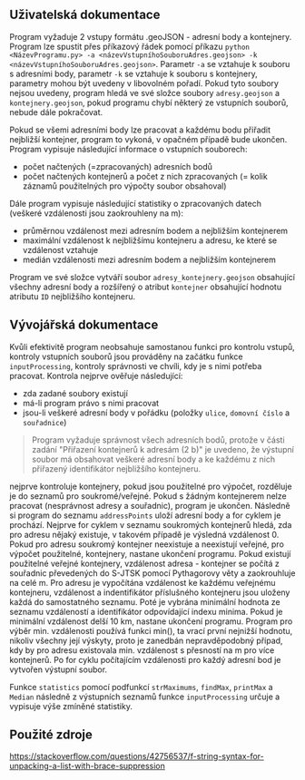 ## **Uživatelská dokumentace**

Program vyžaduje 2 vstupy formátu .geoJSON - adresní body a kontejnery. Program lze spustit přes příkazový řádek pomocí příkazu `python <NázevProgramu.py> -a <názevVstupníhoSouboruAdres.geojson> -k <názevVstupníhoSouboruAdres.geojson>`. Parametr `-a` se vztahuje k souboru s adresními body, parametr `-k` se vztahuje k souboru s kontejnery, parametry mohou být uvedeny v libovolném pořadí. Pokud tyto soubory nejsou uvedeny, program hledá ve své složce soubory `adresy.geojson` a `kontejnery.geojson`, pokud programu chybí některý ze vstupních souborů, nebude dále pokračovat.

Pokud se všemi adresními body lze pracovat a každému bodu přiřadit nejbližší kontejner, program to vykoná, v opačném případě bude ukončen. Program vypisuje následující informace o vstupních souborech:
- počet načtených (=zpracovaných) adresních bodů
- počet načtených kontejnerů a počet z nich zpracovaných (= kolik záznamů použitelných pro výpočty soubor obsahoval)

Dále program vypisuje následující statistiky o zpracovaných datech (veškeré vzdálenosti jsou zaokrouhleny na m):
- průměrnou vzdálenost mezi adresním bodem a nejbližším kontejnerem
- maximální vzdálenost k nejbližšímu kontejneru a adresu, ke které se vzdálenost vztahuje
- medián vzdálenosti mezi adresním bodem a nejbližším kontejnerem

Program ve své složce vytváří soubor `adresy_kontejnery.geojson` obsahující všechny adresní body a rozšířený o atribut `kontejner` obsahující hodnotu atributu `ID` nejbližšího kontejneru.

## **Vývojářská dokumentace**

Kvůli efektivitě program neobsahuje samostanou funkci pro kontrolu vstupů, kontroly vstupních souborů jsou prováděny na začátku funkce `inputProcessing`, kontroly správnosti ve chvíli, kdy je s nimi potřeba pracovat. Kontrola nejprve ověřuje následující:
- zda zadané soubory existují
- má-li program právo s nimi pracovat
- jsou-li veškeré adresní body v pořádku (položky `ulice`, `domovní číslo` a `souřadnice`)
> Program vyžaduje správnost všech adresních bodů, protože v části zadání "Přiřazení kontejnerů k adresám (2 b)" je uvedeno, že výstupní soubor má obsahovat veškeré adresní body a ke každému z nich přiřazený identifikátor  nejbližšího kontejneru.

nejprve kontroluje kontejnery, pokud jsou použitelné pro výpočet, rozděluje je do seznamů pro soukromé/veřejné. Pokud s žádným kontejnerem nelze pracovat (nesprávnost adresy a souřadnic), program je ukončen. Následně si program do seznamu `addressPoints` uloží adresní body a for cyklem je prochází. Nejprve for cyklem v seznamu soukromých kontejnerů hledá, zda pro adresu nějaký existuje, v takovém případě je výsledná vzdálenost 0. Pokud pro adresu soukromý kontejner neexistuje a neexistují veřejné, pro výpočet použitelné, kontejnery, nastane ukončení programu. Pokud existují použitelné veřejné kontejnery, vzdálenost adresa - kontejner se počítá z souřadnic převedených do S-JTSK pomocí Pythagorovy věty a zaokrouhluje na celé m. Pro adresu je vypočítána vzdálenost ke každému veřejnému kontejneru, vzdálenost a indentifikátor příslušného kontejneru jsou uloženy každá do samostatného seznamu. Poté je vybrána minimální hodnota ze seznamu vzdáleností a identifikátor odpovídající indexu minima. Pokud je minimální vzdálenost delší 10 km, nastane ukončení programu. Program pro výběr min. vzdálenosti používá funkci min(), ta vrací první nejnižší hodnotu, nikoliv všechny její výskyty, proto je zanedbán nepravděpodobný případ, kdy by pro adresu existovala min. vzdálenost s přesností na m pro více kontejnerů. Po for cyklu počítajícím vzdálenosti pro každý adresní bod je vytvořen výstupní soubor. 

Funkce `statistics` pomocí podfunkcí `strMaximums`, `findMax`, `printMax` a `Median` následně z výstupních seznamů funkce `inputProcessing` určuje a vypisuje výše zmíněné statistiky.

## **Použité zdroje**
https://stackoverflow.com/questions/42756537/f-string-syntax-for-unpacking-a-list-with-brace-suppression
